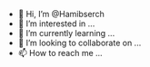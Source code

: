 - 👋 Hi, I’m @Hamibserch
- 👀 I’m interested in ...
- 🌱 I’m currently learning ...
- 💞️ I’m looking to collaborate on ...
- 📫 How to reach me ...

<!---
Hamibserch/Hamibserch is a ✨ special ✨ repository because its `README.md` (this file) appears on your GitHub profile.
You can click the Preview link to take a look at your changes.
--->
